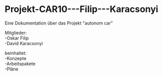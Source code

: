 # Projekt-CAR10---Filip---Karacsonyi

Eine Dokumentation über das Projekt "autonom car"  

Mitglieder:  
-Oskar Filip  
-David Karacsonyi  

beinhaltet:  
-Konzepte  
-Arbeitspakete  
-Pläne  